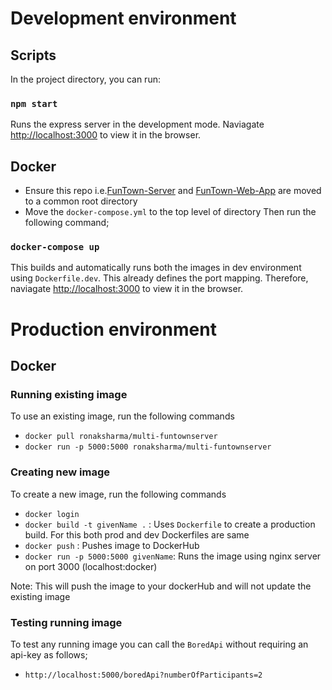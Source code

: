 # Development environment

## Scripts

In the project directory, you can run:

### `npm start`

Runs the express server in the development mode.
Naviagate [http://localhost:3000](http://localhost:3000) to view it in the browser.

## Docker

- Ensure this repo i.e.[FunTown-Server](https://github.com/RonakSharma1/funtown-web-application-express-server) and [FunTown-Web-App](https://github.com/RonakSharma1/funtown-web-application) are moved to a common root directory
- Move the `docker-compose.yml` to the top level of directory
Then run the following command;

### `docker-compose up`
This builds and automatically runs both the images in dev environment using `Dockerfile.dev`. This already defines the port mapping. Therefore, naviagate [http://localhost:3000](http://localhost:3000) to view it in the browser. 

# Production environment

## Docker

### Running existing image
To use an existing image, run the following commands
 - `docker pull ronaksharma/multi-funtownserver`
 - `docker run -p 5000:5000 ronaksharma/multi-funtownserver`
 
### Creating new image
To create a new image, run the following commands
 - `docker login`
 - `docker build -t givenName .` : Uses `Dockerfile` to create a production build. For this both prod and dev Dockerfiles are same
 - `docker push` : Pushes image to DockerHub
 - `docker run -p 5000:5000 givenName`: Runs the image using nginx server on port 3000 (localhost:docker)
 
 Note: This will push the image to your dockerHub and will not update the existing image
 
### Testing running image
To test any running image you can call the `BoredApi` without requiring an api-key as follows;
 - `http://localhost:5000/boredApi?numberOfParticipants=2`